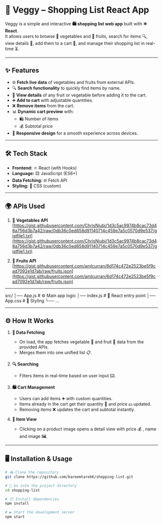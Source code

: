 # 🛒 Veggy – Shopping List React App

Veggy is a simple and interactive **🛍️ shopping list web app** built with **⚛️ React**.  
It allows users to browse 🥦 vegetables and 🍎 fruits, search for items 🔍, view details 👀, add them to a cart 🛒, and manage their shopping list in real-time ⏳.

---

## ✨ Features

- 🌐 **Fetch live data** of vegetables and fruits from external APIs.
- 🔍 **Search functionality** to quickly find items by name.
- 👀 **View details** of any fruit or vegetable before adding it to the cart.
- ➕ **Add to cart** with adjustable quantities.
- ❌ **Remove items** from the cart.
- 📊 **Dynamic cart preview** with:
  - 🛍️ Number of items
  - 💰 Subtotal price
- 📱 **Responsive design** for a smooth experience across devices.

---

## 🛠️ Tech Stack

- **Frontend:** ⚛️ React (with Hooks)
- **Language:** 🟨 JavaScript (ES6+)
- **Data Fetching:** 🌐 Fetch API
- **Styling:** 🎨 CSS (custom)

---

## 🌍 APIs Used

1. 🥦 **Vegetables API**  
   [https://gist.githubusercontent.com/ChrisNjubi/1d3c5ac9974b8cac73d48a756d3b7a42/raw/0db36c0ed658d91140714c459e7a5c0570d9e537/gistfile1.txt](https://gist.githubusercontent.com/ChrisNjubi/1d3c5ac9974b8cac73d48a756d3b7a42/raw/0db36c0ed658d91140714c459e7a5c0570d9e537/gistfile1.txt)

2. 🍎 **Fruits API**  
   [https://gist.githubusercontent.com/amlcurran/6d174c472e2523be5f9cad7092e1d7ab/raw/fruits.json](https://gist.githubusercontent.com/amlcurran/6d174c472e2523be5f9cad7092e1d7ab/raw/fruits.json)

---
src/
│── App.js # ⚙️ Main app logic
│── index.js # 🚪 React entry point
│── App.css # 🎨 Styling
└── ...

---

## ⚙️ How It Works

1. **📡 Data Fetching**  
   - On load, the app fetches vegetable 🥦 and fruit 🍎 data from the provided APIs.
   - Merges them into one unified list 📋.

2. **🔍 Searching**  
   - Filters items in real-time based on user input ⌨️.

3. **🛍️ Cart Management**  
   - Users can add items ➕ with custom quantities.
   - Items already in the cart get their quantity 🔢 and price 💵 updated.
   - Removing items ❌ updates the cart and subtotal instantly.

4. **👀 Item View**  
   - Clicking on a product image opens a detail view with price 💰 , name and image 🖼️.

---

## 🖥️ Installation & Usage

```bash
# 📥 Clone the repository
git clone https://github.com/kareemtarekK/shopping-list.git

# 📂 Go into the project directory
cd shopping-list

# 📦 Install dependencies
npm install

# ▶️ Start the development server
npm start

